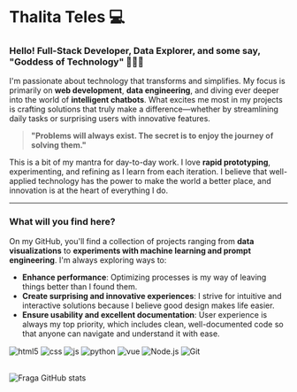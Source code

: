 
# Thalita Teles  💻  

### Hello! Full-Stack Developer, Data Explorer, and some say, "Goddess of Technology" 👩‍💻✨  

I'm passionate about technology that transforms and simplifies. My focus is primarily on **web development**, **data engineering**, and diving ever deeper into the world of **intelligent chatbots**. What excites me most in my projects is crafting solutions that truly make a difference—whether by streamlining daily tasks or surprising users with innovative features.  

> **"Problems will always exist. The secret is to enjoy the journey of solving them."**  

This is a bit of my mantra for day-to-day work. I love **rapid prototyping**, experimenting, and refining as I learn from each iteration. I believe that well-applied technology has the power to make the world a better place, and innovation is at the heart of everything I do.  

---  

### What will you find here?  

On my GitHub, you'll find a collection of projects ranging from **data visualizations** to **experiments with machine learning and prompt engineering**. I'm always exploring ways to:  

- **Enhance performance**: Optimizing processes is my way of leaving things better than I found them.  
- **Create surprising and innovative experiences**: I strive for intuitive and interactive solutions because I believe good design makes life easier.  
- **Ensure usability and excellent documentation**: User experience is always my top priority, which includes clean, well-documented code so that anyone can navigate and understand it with ease.  



<div style="display: inline_block;">
  <img align="center" alt="html5" src="https://img.shields.io/badge/HTML5-6e0dab?style=for-the-badge&logo=html5&logoColor=black" />
  <img align="center" alt="css" src="https://img.shields.io/badge/CSS3-6e0dab?style=for-the-badge&logo=css3&logoColor=black" />
  <img align="center" alt="js" src="https://img.shields.io/badge/JavaScript-6e0dab?style=for-the-badge&logo=javascript&logoColor=black" />
  <img align="center" alt="python" src="https://img.shields.io/badge/Python-6e0dab?style=for-the-badge&logo=python&logoColor=black" />
  <img align="center" alt="vue" src="https://img.shields.io/badge/Vue.js-6e0dab?style=for-the-badge&logo=vue.js&logoColor=black" />
  <img align="center" alt="Node.js" src="https://img.shields.io/badge/Node.js-6e0dab?style=for-the-badge&logo=node.js&logoColor=black" />
  <img align="center" alt="Git" src="https://img.shields.io/badge/Git-6e0dab?style=for-the-badge&logo=Git&logoColor=black" />
</div><br/>

![Fraga GitHub stats](https://github-readme-stats.vercel.app/api?username=telessthalita&show_icons=true&theme=midnight-purple)



